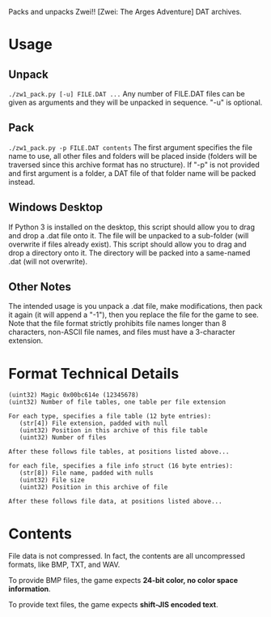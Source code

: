 Packs and unpacks Zwei!! [Zwei: The Arges Adventure] DAT archives.

Usage
=====

Unpack
------

`./zw1_pack.py [-u] FILE.DAT ...`
Any number of FILE.DAT files can be given as arguments and they will be unpacked in sequence.
"-u" is optional.

Pack
----

`./zw1_pack.py -p FILE.DAT contents`
The first argument specifies the file name to use, all other files and folders will be placed inside (folders will be traversed since this archive format has no structure).
If "-p" is not provided and first argument is a folder, a DAT file of that folder name will be packed instead.

Windows Desktop
---------------

If Python 3 is installed on the desktop, this script should allow you to drag and drop a .dat file onto it. The file will be unpacked to a sub-folder (will overwrite if files already exist).
This script should allow you to drag and drop a directory onto it. The directory will be packed into a same-named .dat (will not overwrite).

Other Notes
-----------

The intended usage is you unpack a .dat file, make modifications, then pack it again (it will append a "-1"), then you replace the file for the game to see. Note that the file format strictly prohibits file names longer than 8 characters, non-ASCII file names, and files must have a 3-character extension.

Format Technical Details
========================

```
(uint32) Magic 0x00bc614e (12345678)
(uint32) Number of file tables, one table per file extension

For each type, specifies a file table (12 byte entries):
   (str[4]) File extension, padded with null
   (uint32) Position in this archive of this file table
   (uint32) Number of files

After these follows file tables, at positions listed above...

for each file, specifies a file info struct (16 byte entries):
   (str[8]) File name, padded with nulls
   (uint32) File size
   (uint32) Position in this archive of file

After these follows file data, at positions listed above...
```

Contents
========

File data is not compressed. In fact, the contents are all uncompressed formats, like BMP, TXT, and WAV.

To provide BMP files, the game expects **24-bit color, no color space information**.

To provide text files, the game expects **shift-JIS encoded text**.
